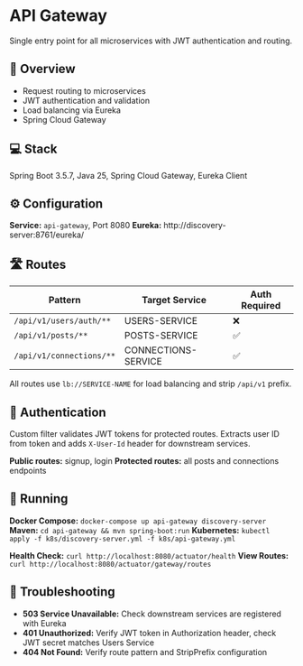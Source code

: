 # API Gateway

Single entry point for all microservices with JWT authentication and routing.

## 🎯 Overview

- Request routing to microservices
- JWT authentication and validation
- Load balancing via Eureka
- Spring Cloud Gateway

## 💻 Stack

Spring Boot 3.5.7, Java 25, Spring Cloud Gateway, Eureka Client

## ⚙️ Configuration

**Service:** `api-gateway`, Port 8080
**Eureka:** http://discovery-server:8761/eureka/

## 🛣️ Routes

| Pattern | Target Service | Auth Required |
|---------|---------------|---------------|
| `/api/v1/users/auth/**` | USERS-SERVICE | ❌ |
| `/api/v1/posts/**` | POSTS-SERVICE | ✅ |
| `/api/v1/connections/**` | CONNECTIONS-SERVICE | ✅ |

All routes use `lb://SERVICE-NAME` for load balancing and strip `/api/v1` prefix.

## 🔐 Authentication

Custom filter validates JWT tokens for protected routes. Extracts user ID from token and adds `X-User-Id` header for downstream services.

**Public routes:** signup, login
**Protected routes:** all posts and connections endpoints

## 🚀 Running

**Docker Compose:** `docker-compose up api-gateway discovery-server`
**Maven:** `cd api-gateway && mvn spring-boot:run`
**Kubernetes:** `kubectl apply -f k8s/discovery-server.yml -f k8s/api-gateway.yml`

**Health Check:** `curl http://localhost:8080/actuator/health`
**View Routes:** `curl http://localhost:8080/actuator/gateway/routes`

## 🐛 Troubleshooting

- **503 Service Unavailable:** Check downstream services are registered with Eureka
- **401 Unauthorized:** Verify JWT token in Authorization header, check JWT secret matches Users Service
- **404 Not Found:** Verify route pattern and StripPrefix configuration
